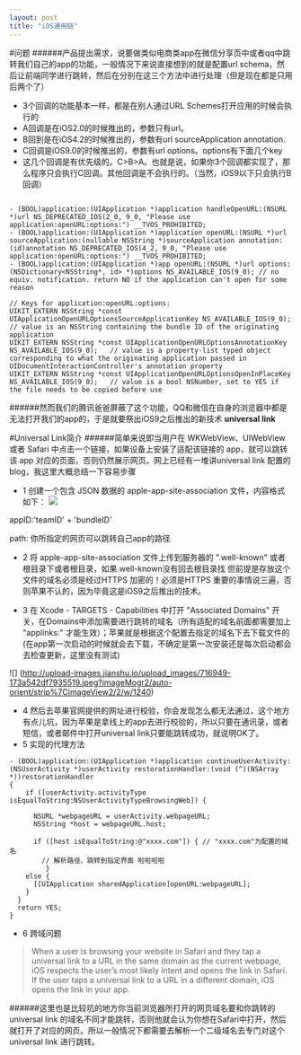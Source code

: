 ```yaml
---
layout: post
title: "iOS通用链"
---
```

#问题
######产品提出需求，说要做类似电商类app在微信分享页中或者qq中跳转我们自己的app的功能，一般情况下来说直接想到的就是配置url schema，然后让前端同学进行跳转，然后在分别在这三个方法中进行处理（但是现在都是只用后两个了）
* 3个回调的功能基本一样，都是在别人通过URL Schemes打开应用的时候会执行的
* A回调是在iOS2.0的时候推出的，参数只有url。
* B回到是在iOS4.2的时候推出的，参数有url sourceApplication annotation.
* C回调是iOS9.0的时候推出的，参数有url options。options有下面几个key
* 这几个回调是有优先级的。C>B>A。也就是说，如果你3个回调都实现了，那么程序只会执行C回调。其他回调是不会执行的。（当然，iOS9以下只会执行B回调）

```

- (BOOL)application:(UIApplication *)application handleOpenURL:(NSURL *)url NS_DEPRECATED_IOS(2_0, 9_0, "Please use application:openURL:options:") __TVOS_PROHIBITED;
- (BOOL)application:(UIApplication *)application openURL:(NSURL *)url sourceApplication:(nullable NSString *)sourceApplication annotation:(id)annotation NS_DEPRECATED_IOS(4_2, 9_0, "Please use application:openURL:options:") __TVOS_PROHIBITED;
- (BOOL)application:(UIApplication *)app openURL:(NSURL *)url options:(NSDictionary<NSString*, id> *)options NS_AVAILABLE_IOS(9_0); // no equiv. notification. return NO if the application can't open for some reason

```

```
// Keys for application:openURL:options:
UIKIT_EXTERN NSString *const UIApplicationOpenURLOptionsSourceApplicationKey NS_AVAILABLE_IOS(9_0);   // value is an NSString containing the bundle ID of the originating application
UIKIT_EXTERN NSString *const UIApplicationOpenURLOptionsAnnotationKey NS_AVAILABLE_IOS(9_0);   // value is a property-list typed object corresponding to what the originating application passed in UIDocumentInteractionController's annotation property
UIKIT_EXTERN NSString *const UIApplicationOpenURLOptionsOpenInPlaceKey NS_AVAILABLE_IOS(9_0);   // value is a bool NSNumber, set to YES if the file needs to be copied before use

```
######然而我们的腾讯爸爸屏蔽了这个功能，QQ和微信在自身的浏览器中都是无法打开我们的app的，于是就要祭出iOS9之后推出的新技术 **universal link**


#Universal Link简介
######简单来说即当用户在 WKWebView、UIWebView 或者 Safari 中点击一个链接，如果设备上安装了适配该链接的 app，就可以跳转该 app 对应的页面，否则仍然展示网页。网上已经有一堆讲universal link 配置的blog，我这里大概总结一下容易步骤
* 1 创建一个包含 JSON 数据的 apple-app-site-association 文件，内容格式如下：
![](http://upload-images.jianshu.io/upload_images/716949-c15209a21e60754e.jpeg?imageMogr2/auto-orient/strip%7CimageView2/2)

appID:'teamID' + 'bundleID'

path: 你所指定的网页可以跳转自己app的路径

* 2 将 apple-app-site-association 文件上传到服务器的 ".well-known" 或者根目录下或者根目录，如果.well-known没有回去根目录找 但前提是存放这个文件的域名必须是经过HTTPS 加密的！必须是HTTPS 重要的事情说三遍，否则苹果不认的，因为毕竟这是iOS9之后推出的技术。

* 3 在 Xcode - TARGETS - Capabilities 中打开 "Associated Domains" 开关，在Domains中添加需要进行跳转的域名（所有适配的域名前面都需要加上 "applinks:" 才能生效）；苹果就是根据这个配置去指定的域名下去下载文件的(在app第一次启动的时候就会去下载，不确定是第一次安装还是每次启动都会去检查更新，这里没有测试)

![] (http://upload-images.jianshu.io/upload_images/716949-173a542df7935519.jpeg?imageMogr2/auto-orient/strip%7CimageView2/2/w/1240) 

* 4 然后去苹果官网提供的网址进行校验，你会发现怎么都无法通过，这个地方有点儿坑，因为苹果是拿线上的app去进行校验的，所以只要在通讯录，或者短信，或者邮件中打开universal link只要能跳转成功，就说明OK了。
*  5 实现的代理方法

```
- (BOOL)application:(UIApplication *)application continueUserActivity:(NSUserActivity *)userActivity restorationHandler:(void (^)(NSArray *))restorationHandler
{
    if ([userActivity.activityType   isEqualToString:NSUserActivityTypeBrowsingWeb]) {

      NSURL *webpageURL = userActivity.webpageURL;
      NSString *host = webpageURL.host;

      if ([host isEqualToString:@"xxxx.com"]) { // "xxxx.com"为配置的域名
        // 解析路径、跳转到指定界面 啦啦啦啦
         }
    else {
      [[UIApplication sharedApplication]openURL:webpageURL];
    }
  }
  return YES;
}
```
* 6 跨域问题

>When a user is browsing your website in Safari and they tap a universal link to a URL in the same domain as the current webpage, iOS respects the user’s most likely intent and opens the link in Safari. If the user taps a universal link to a URL in a different domain, iOS opens the link in your app. 

######这里也是比较坑的地方你当前浏览器所打开的网页域名要和你跳转的universal link 的域名不同才能跳转，否则他就会认为你想在Safari中打开，然后就打开了对应的网页。所以一般情况下都需要去解析一个二级域名去专门对这个universal link 进行跳转。


